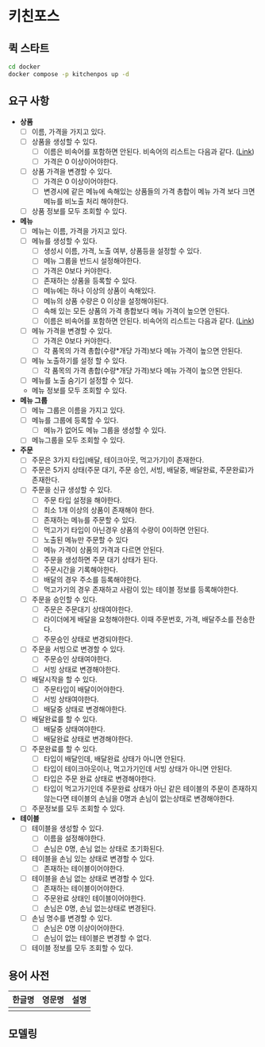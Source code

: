 # 키친포스

## 퀵 스타트

```sh
cd docker
docker compose -p kitchenpos up -d
```

## 요구 사항
- **상품**
  - [ ] 이름, 가격을 가지고 있다.
  - [ ] 상품을 생성할 수 있다.
    - [ ] 이름은 비속어를 포함하면 안된다. 비속어의 리스트는 다음과 같다. ([Link](https://www.purgomalum.com/profanitylist.html))  
    - [ ] 가격은 0 이상이어야한다.
  - [ ] 상품 가격을 변경할 수 있다. 
    - [ ] 가격은 0 이상이어야한다.
    - [ ] 변경시에 같은 메뉴에 속해있는 상품들의 가격 총합이 메뉴 가격 보다 크면 메뉴를 비노출 처리 해야한다.
  - [ ] 상품 정보를 모두 조회할 수 있다.
- **메뉴**
  - [ ] 메뉴는 이름, 가격을 가지고 있다.
  - [ ] 메뉴를 생성할 수 있다.
    - [ ] 생성시 이름, 가격, 노출 여부, 상품등을 설정할 수 있다.
    - [ ] 메뉴 그룹을 반드시 설정해야한다.
    - [ ] 가격은 0보다 커야한다.
    - [ ] 존재하는 상품을 등록할 수 있다.
    - [ ] 메뉴에는 하나 이상의 상품이 속해있다.
    - [ ] 메뉴의 상품 수량은 0 이상을 설정해야된다.
    - [ ] 속해 있는 모든 상품의 가격 총합보다 메뉴 가격이 높으면 안된다.
    - [ ] 이름은 비속어를 포함하면 안된다. 비속어의 리스트는 다음과 같다. ([Link](https://www.purgomalum.com/profanitylist.html))
  - [ ] 메뉴 가격을 변경할 수 있다.
      - [ ] 가격은 0보다 커야한다.
      - [ ] 각 품목의 가격 총합(수량*개당 가격)보다 메뉴 가격이 높으면 안된다.
  - [ ] 메뉴 노출하기를 설정 할 수 있다.
      - [ ] 각 품목의 가격 총합(수량*개당 가격)보다 메뉴 가격이 높으면 안된다.
  - [ ] 메뉴를 노출 숨기기 설정할 수 있다.
  - 메뉴 정보를 모두 조회할 수 있다.
- **메뉴 그룹**
  - [ ] 메뉴 그룹은 이름을 가지고 있다.
  - [ ] 메뉴를 그룹에 등록할 수 있다.
    - [ ] 메뉴가 없어도 메뉴 그룹을 생성할 수 있다.
  - [ ] 메뉴그룹을 모두 조회할 수 있다.
- **주문**
  - [ ] 주문은 3가지 타입(배달, 테이크아웃, 먹고가기)이 존재한다. 
  - [ ] 주문은 5가지 상태(주문 대기, 주문 승인, 서빙, 배달중, 배달완료, 주문완료)가 존재한다.
  - [ ] 주문을 신규 생성할 수 있다.
    - [ ] 주문 타입 설정을 해야한다.
    - [ ] 최소 1개 이상의 상품이 존재해야 한다.
    - [ ] 존재하는 메뉴를 주문할 수 있다.
    - [ ] 먹고가기 타입이 아닌경우 상품의 수량이 0이하면 안된다.
    - [ ] 노출된 메뉴만 주문할 수 있다
    - [ ] 메뉴 가격이 상품의 가격과 다르면 안된다.
    - [ ] 주문을 생성하면 주문 대기 상태가 된다.
    - [ ] 주문시간을 기록해야한다.
    - [ ] 배달의 경우 주소를 등록해야한다.
    - [ ] 먹고가기의 경우 존재하고 사람이 있는 테이블 정보를 등록해야한다.
  - [ ] 주문을 승인할 수 있다.
    - [ ] 주문은 주문대기 상태여야한다.
    - [ ] 라이더에게 배달을 요청해야한다. 이때 주문번호, 가격, 배달주소를 전송한다.
    - [ ] 주문승인 상태로 변경되야한다.
  - [ ] 주문을 서빙으로 변경할 수 있다.
    - [ ] 주문승인 상태여야한다.
    - [ ] 서빙 상태로 변경해야한다.
  - [ ] 배달시작을 할 수 있다.
    - [ ] 주문타입이 배달이어야한다.
    - [ ] 서빙 상태여야한다.
    - [ ] 배달중 상태로 변경해야한다.
  - [ ] 배달완료를 할 수 있다.
    - [ ] 배달중 상태여야한다.
    - [ ] 배달완료 상태로 변경해야한다.
  - [ ] 주문완료를 할 수 있다.
    - [ ] 타입이 배달인데, 배달완료 상태가 아니면 안된다.
    - [ ] 타입이 테이크아웃이나, 먹고가기인데 서빙 상태가 아니면 안된다.
    - [ ] 타입은 주문 완료 상태로 변경해야한다.
    - [ ] 타입이 먹고가기인데 주문완료 상태가 아닌 같은 테이블의 주문이 존재하지 않는다면 테이블의 손님을 0명과 손님이 없는상태로 변경해야한다.
  - [ ] 주문정보를 모두 조회할 수 있다.
- **테이블**
  - [ ] 테이블을 생성할 수 있다.
    - [ ] 이름을 설정해야한다.
    - [ ] 손님은 0명, 손님 없는 상태로 초기화된다.
  - [ ] 테이블을 손님 있는 상태로 변경할 수 있다.
    - [ ] 존재하는 테이블이어야한다.
  - [ ] 테이블을 손님 없는 상태로 변경할 수 있다.
    - [ ] 존재하는 테이블이어야한다.
    - [ ] 주문완료 상태인 테이블이어야한다.
    - [ ] 손님은 0명, 손님 없는상태로 변경된다.
  - [ ] 손님 명수를 변경할 수 있다.
    - [ ] 손님은 0명 이상이어야한다.
    - [ ] 손님이 없는 테이블은 변경할 수 없다.
  - [ ] 테이블 정보를 모두 조회할 수 있다.

## 용어 사전

| 한글명 | 영문명 | 설명 |
| --- | --- | --- |
|  |  |  |

## 모델링
